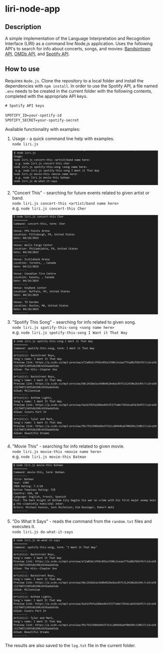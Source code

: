 # liri-node-app

## Description

 A simple implementation of the Language Interpretation and Recognition Interface (LIRI) as a command line Node.js application. Uses the following API's to search for info about concerts, songs, and movies: [Bandsintown API](http://www.artists.bandsintown.com/bandsintown-api), [OMDb API](http://www.omdbapi.com/), and [Spotify API](https://developer.spotify.com/).

## How to use

Requires `Node.js`. Clone the repository to a local folder and install the dependencies with `npm install`. In order to use the Spotify API, a file named `.env` needs to be created in the current folder with the following contents, completed with the appropriate API keys.

```
# Spotify API keys

SPOTIFY_ID=your-spotify-id
SPOTIFY_SECRET=your-spotify-secret
```

Available functionality with examples:

1. Usage - a quick command line help with examples.  
   `node liri.js`

    ![usage](images/01-usage.png "Usage")

2. "Concert This" - searching for future events related to given artist or band.  
   `node liri.js concert-this <artist/band name here>`  
   e.g. `node liri.js concert-this Cher`

    ![concert-this](images/02-concert-this.png "Concert This")

3. "Spotify This Song" - searching for info related to given song.  
   `node liri.js spotify-this-song <song name here>`  
   e.g. `node liri.js spotify-this-song I Want it That Way`

    ![spotify-this-song](images/03-spotify-this-song.png "Spotify This Song")

4. "Movie This" - searching for info related to given movie.  
   `node liri.js movie-this <movie name here>`  
   e.g. `node liri.js movie-this Batman`

    ![movie-this](images/04-movie-this.png "Movie This")

5. "Do What It Says" - reads the command from the `random.txt` files and executes it.  
   `node liri.js do-what-it-says`

    ![do-what-it-says](images/05-do-what-it-says.png "Do What It Says")

The results are also saved to the `log.txt` file in the current folder.
